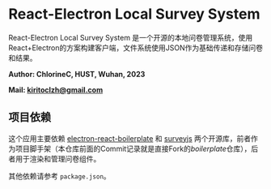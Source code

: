 # React-Electron Local Survey System

React-Electron Local Survey System 是一个开源的本地问卷管理系统，使用React+Electron的方案构建客户端，文件系统使用JSON作为基础传递和存储问卷和结果。

**Author: ChlorineC, HUST, Wuhan, 2023**

**Mail: kiritoclzh@gmail.com**

## 项目依赖

这个应用主要依赖 [electron-react-boilerplate](https://github.com/electron-react-boilerplate/electron-react-boilerplate) 和 [surveyjs](https://github.com/surveyjs/survey-library) 两个开源库，前者作为项目脚手架（本仓库前面的Commit记录就是直接Fork的*boilerplate*仓库），后者用于渲染和管理问卷组件。

其他依赖请参考 `package.json`。